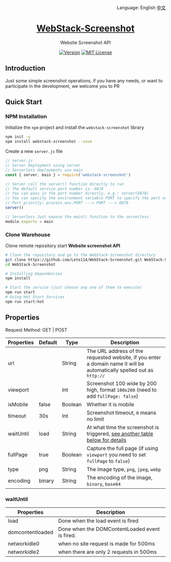 <div align="right">
  Language:
  English
  <a title="中文" href="/README.md">中文</a>
</div>

<h1 align="center"><a href="https://github.com/lete114/WebStack-Screenshot" target="_blank">WebStack-Screenshot</a></h1>
<p align="center">Website Screenshot API </p>

<p align="center">
    <a href="https://github.com/Lete114/WebStack-Screenshot/releases/"><img src="https://img.shields.io/npm/v/webstack-screenshot?logo=npm" alt="Version"></a>
    <a href="https://github.com/Lete114/WebStack-Screenshot/blob/main/LICENSE"><img src="https://img.shields.io/npm/l/webstack-screenshot" alt="MIT License"></a>
</p>

## Introduction

Just some simple screenshot operations, if you have any needs, or want to participate in the development, we welcome you to PR

## Quick Start

### NPM Installation

Initialize the `npm` project and install the `webstack-screenshot` library

```bash
npm init -y
npm install webstack-screenshot --save
```

Create a new `server.js` file

```js
// server.js
// Server Deployment using server
// Serverless deployments use main
const { server, main } = require('webstack-screenshot')

// Server call the server() function directly to run
// The default service port number is: 6870
// You can pass in the port number directly, e.g.: server(6870)
// You can specify the environment variable PORT to specify the port number
// Port priority: process.env.PORT ---> PORT ---> 6870
server()

// Serverless Just expose the main() function to the serverless
module.exports = main
```

### Clone Warehouse

Clone remote repository start **Website screenshot API**

```bash
# Clone the repository and go to the WebStack-Screenshot directory
git clone https://github.com/Lete114/WebStack-Screenshot.git WebStack-Screenshot
cd WebStack-Screenshot

# Installing Dependencies
npm install

# Start the service (just choose any one of them to execute)
npm run start
# Using Hot Start Services
npm run start:hot
```

## Properties

Request Method: GET | POST

| Properties | Default | Type    | Description                                                                                                            |
| ---------- | ------- | ------- | ---------------------------------------------------------------------------------------------------------------------- |
| url        |         | String  | The URL address of the requested website, if you enter a domain name it will be automatically spelled out as `http://` |
| viewport   |         | Int     | Screenshot 100 wide by 200 high, format `100x200` (need to add `fullPage: false`)                                      |
| isMobile   | false   | Boolean | Whether it is mobile                                                                                                   |
| timeout    | 30s     | Int     | Screenshot timeout, `0` means no limit                                                                                 |
| waitUntil  | load    | String  | At what time the screenshot is triggered, [see another table below for details](#waituntil)                            |
| fullPage   | true    | Boolean | Capture the full page (if using `viewport` you need to set `fullPage` to `false`)                                      |
| type       | png     | String  | The image type, `png`, `jpeg`, `webp`                                                                                  |
| encoding   | binary  | String  | The encoding of the image, `binary`, `base64`                                                                          |

### waitUntil

| Properties       | Description                                    |
| ---------------- | ---------------------------------------------- |
| load             | Done when the load event is fired              |
| domcontentloaded | Done when the DOMContentLoaded event is fired. |
| networkidle0     | when no site request is made for 500ms         |
| networkidle2     | when there are only 2 requests in 500ms        |
